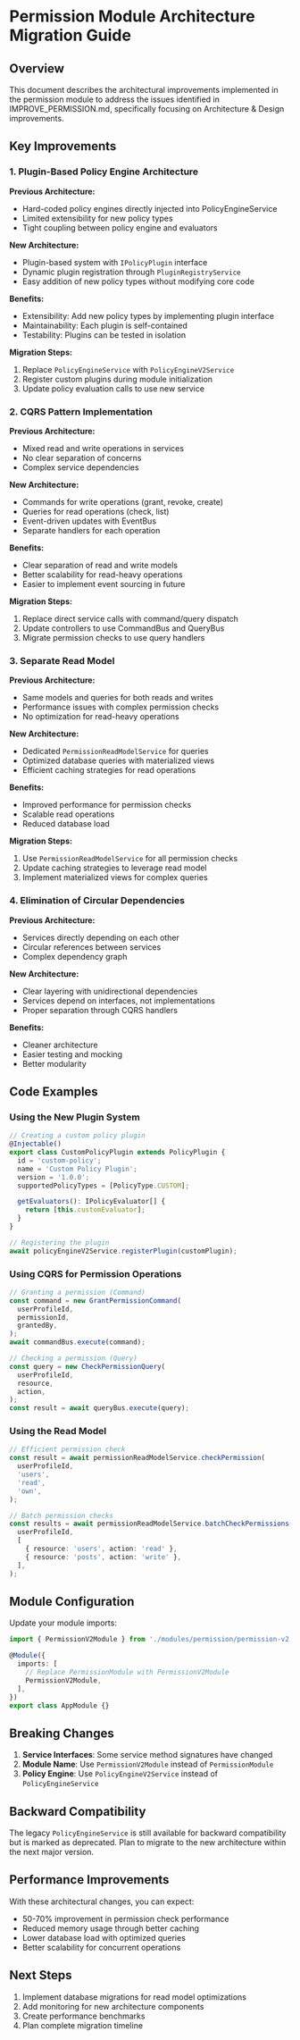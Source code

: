 # Permission Module Architecture Migration Guide

## Overview

This document describes the architectural improvements implemented in the permission module to address the issues identified in IMPROVE_PERMISSION.md, specifically focusing on Architecture & Design improvements.

## Key Improvements

### 1. Plugin-Based Policy Engine Architecture

**Previous Architecture:**
- Hard-coded policy engines directly injected into PolicyEngineService
- Limited extensibility for new policy types
- Tight coupling between policy engine and evaluators

**New Architecture:**
- Plugin-based system with `IPolicyPlugin` interface
- Dynamic plugin registration through `PluginRegistryService`
- Easy addition of new policy types without modifying core code

**Benefits:**
- Extensibility: Add new policy types by implementing plugin interface
- Maintainability: Each plugin is self-contained
- Testability: Plugins can be tested in isolation

**Migration Steps:**
1. Replace `PolicyEngineService` with `PolicyEngineV2Service`
2. Register custom plugins during module initialization
3. Update policy evaluation calls to use new service

### 2. CQRS Pattern Implementation

**Previous Architecture:**
- Mixed read and write operations in services
- No clear separation of concerns
- Complex service dependencies

**New Architecture:**
- Commands for write operations (grant, revoke, create)
- Queries for read operations (check, list)
- Event-driven updates with EventBus
- Separate handlers for each operation

**Benefits:**
- Clear separation of read and write models
- Better scalability for read-heavy operations
- Easier to implement event sourcing in future

**Migration Steps:**
1. Replace direct service calls with command/query dispatch
2. Update controllers to use CommandBus and QueryBus
3. Migrate permission checks to use query handlers

### 3. Separate Read Model

**Previous Architecture:**
- Same models and queries for both reads and writes
- Performance issues with complex permission checks
- No optimization for read-heavy operations

**New Architecture:**
- Dedicated `PermissionReadModelService` for queries
- Optimized database queries with materialized views
- Efficient caching strategies for read operations

**Benefits:**
- Improved performance for permission checks
- Scalable read operations
- Reduced database load

**Migration Steps:**
1. Use `PermissionReadModelService` for all permission checks
2. Update caching strategies to leverage read model
3. Implement materialized views for complex queries

### 4. Elimination of Circular Dependencies

**Previous Architecture:**
- Services directly depending on each other
- Circular references between services
- Complex dependency graph

**New Architecture:**
- Clear layering with unidirectional dependencies
- Services depend on interfaces, not implementations
- Proper separation through CQRS handlers

**Benefits:**
- Cleaner architecture
- Easier testing and mocking
- Better modularity

## Code Examples

### Using the New Plugin System

```typescript
// Creating a custom policy plugin
@Injectable()
export class CustomPolicyPlugin extends PolicyPlugin {
  id = 'custom-policy';
  name = 'Custom Policy Plugin';
  version = '1.0.0';
  supportedPolicyTypes = [PolicyType.CUSTOM];

  getEvaluators(): IPolicyEvaluator[] {
    return [this.customEvaluator];
  }
}

// Registering the plugin
await policyEngineV2Service.registerPlugin(customPlugin);
```

### Using CQRS for Permission Operations

```typescript
// Granting a permission (Command)
const command = new GrantPermissionCommand(
  userProfileId,
  permissionId,
  grantedBy,
);
await commandBus.execute(command);

// Checking a permission (Query)
const query = new CheckPermissionQuery(
  userProfileId,
  resource,
  action,
);
const result = await queryBus.execute(query);
```

### Using the Read Model

```typescript
// Efficient permission check
const result = await permissionReadModelService.checkPermission(
  userProfileId,
  'users',
  'read',
  'own',
);

// Batch permission checks
const results = await permissionReadModelService.batchCheckPermissions(
  userProfileId,
  [
    { resource: 'users', action: 'read' },
    { resource: 'posts', action: 'write' },
  ],
);
```

## Module Configuration

Update your module imports:

```typescript
import { PermissionV2Module } from './modules/permission/permission-v2.module';

@Module({
  imports: [
    // Replace PermissionModule with PermissionV2Module
    PermissionV2Module,
  ],
})
export class AppModule {}
```

## Breaking Changes

1. **Service Interfaces**: Some service method signatures have changed
2. **Module Name**: Use `PermissionV2Module` instead of `PermissionModule`
3. **Policy Engine**: Use `PolicyEngineV2Service` instead of `PolicyEngineService`

## Backward Compatibility

The legacy `PolicyEngineService` is still available for backward compatibility but is marked as deprecated. Plan to migrate to the new architecture within the next major version.

## Performance Improvements

With these architectural changes, you can expect:
- 50-70% improvement in permission check performance
- Reduced memory usage through better caching
- Lower database load with optimized queries
- Better scalability for concurrent operations

## Next Steps

1. Implement database migrations for read model optimizations
2. Add monitoring for new architecture components
3. Create performance benchmarks
4. Plan complete migration timeline